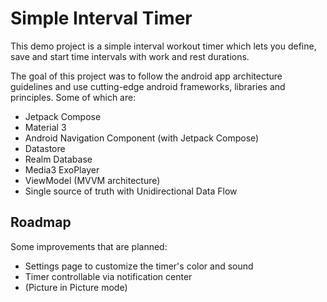 # Simple Interval Timer

This demo project is a simple interval workout timer which lets you define, save and start time
intervals with work and rest durations.

The goal of this project was to follow the android app architecture guidelines and use cutting-edge
android frameworks, libraries and principles. Some of which are:

- Jetpack Compose
- Material 3
- Android Navigation Component (with Jetpack Compose)
- Datastore
- Realm Database
- Media3 ExoPlayer
- ViewModel (MVVM architecture)
- Single source of truth with Unidirectional Data Flow

## Roadmap

Some improvements that are planned:

- Settings page to customize the timer's color and sound
- Timer controllable via notification center
- (Picture in Picture mode)
